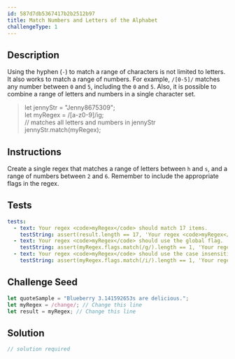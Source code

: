 ```yaml
---
id: 587d7db5367417b2b2512b97
title: Match Numbers and Letters of the Alphabet
challengeType: 1
---
```


## Description
<section id='description'>
Using the hyphen (<code>-</code>) to match a range of characters is not limited to letters. It also works to match a range of numbers.
For example, <code>/[0-5]/</code> matches any number between <code>0</code> and <code>5</code>, including the <code>0</code> and <code>5</code>.
Also, it is possible to combine a range of letters and numbers in a single character set.
<blockquote>let jennyStr = "Jenny8675309";<br>let myRegex = /[a-z0-9]/ig;<br>// matches all letters and numbers in jennyStr<br>jennyStr.match(myRegex);</blockquote>
</section>

## Instructions
<section id='instructions'>
Create a single regex that matches a range of letters between <code>h</code> and <code>s</code>, and a range of numbers between <code>2</code> and <code>6</code>. Remember to include the appropriate flags in the regex.
</section>

## Tests
<section id='tests'>

```yml
tests:
  - text: Your regex <code>myRegex</code> should match 17 items.
    testString: assert(result.length == 17, 'Your regex <code>myRegex</code> should match 17 items.');
  - text: Your regex <code>myRegex</code> should use the global flag.
    testString: assert(myRegex.flags.match(/g/).length == 1, 'Your regex <code>myRegex</code> should use the global flag.');
  - text: Your regex <code>myRegex</code> should use the case insensitive flag.
    testString: assert(myRegex.flags.match(/i/).length == 1, 'Your regex <code>myRegex</code> should use the case insensitive flag.');

```

</section>

## Challenge Seed
<section id='challengeSeed'>

<div id='js-seed'>

```js
let quoteSample = "Blueberry 3.141592653s are delicious.";
let myRegex = /change/; // Change this line
let result = myRegex; // Change this line
```

</div>



</section>

## Solution
<section id='solution'>

```js
// solution required
```
</section>
